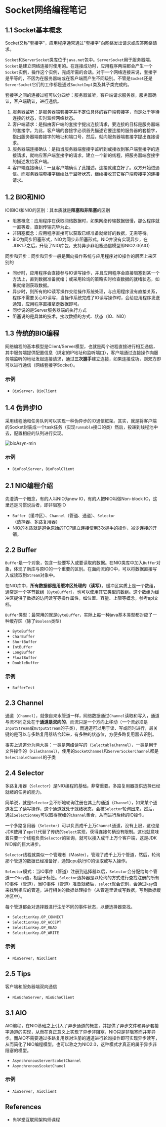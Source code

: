 # Socket网络编程笔记

## 1.1 Socket基本概念
Socket又称"套接字"，应用程序通常通过"套接字"向网络发出请求或应答网络请求。

`Socket`和`ServerSocket`类库位于`java.net`包中。`ServerSocket`用于服务器端，`Socket`是建立网络连接时使用的。在连接成功时，应用程序两端都会产生一个`Socket`实例，操作这个实例，完成所需的会话。对于一个网络连接来说，套接字是平等的，不因为在服务器端或在客户端而产生不同级别。不管是`Socket`还是`ServerSocket`它们的工作都是通过`SocketImpl`类及其子类完成的。

套接字之间的连接过程可以分四步：服务器监听，客户端请求服务器，服务器确认，客户端确认，进行通信。
1. 服务器监听：是服务器端套接字并不定位具体的客户端套接字，而是处于等待连接的状态，实时监控网络状态。
1. 客户端请求：是指由客户端的套接字提出连接请求，要连接的目标是服务器端的套接字。为此，客户端的套接字必须首先描述它要连接的服务器的套接字，指出服务器端套接字的地址和端口号，然后，就向服务器端套接字提出连接请求。
1. 服务器端连接确认：是指当服务器端套接字监听到或接收到客户端套接字的连接请求，就响应客户端套接字的请求，建立一个新的线程，把服务器端套接字的描述发给客户端。
1. 客户端连接确认：一旦客户端确认了此描述，连接就建立好了。双方开始进通信。而服务器端套接字继续处于监听状态，继续接收其它客户端套接字的连接请求。

## 1.2 BIO和NIO
IO(BIO)和NIO的区别：其本质就是**阻塞和非阻塞**的区别
- 阻塞概念：应用程序在获取网络数据时，如果网络传输数据很慢，那么程序就一直等着，直到传输完毕为止。
- 非阻塞概念：应用程序直接可以获取已经准备就绪好的数据，无需等待。
- BIO为同步阻塞形式，NIO为同步非阻塞形式。NIO并没有实现异步，在JDK1.7之后，升级了NIO库包，支持异步非阻塞通信模型即NIO2.0(AIO)

同步和异步：同步和异步一般是面向操作系统与应用程序对IO操作的层面上来区别的
- 同步时，应用程序会直接参与IO读写操作，并且应用程序会直接阻塞到某一个方法上，直到数据准备就绪；或采用轮询的策略实时检查数据的就绪状态，如果就绪则获取数据。
- 异步时，则所有的IO读写操作交给操作系统处理，与应用程序没有直接关系，程序不需要关心IO读写，当操作系统完成了IO读写操作时，会给应用程序发送通知，应用程序直接拿走数据即可。
- 同步说的是Server服务器端的执行方式
- 阻塞说的是具体的技术，接收数据的方式、状态（IO、NIO）

## 1.3 传统的BIO编程
网络编程的基本模型是Client/Server模型，也就是两个进程直接进行相互通信，其中服务端提供配置信息（绑定的IP地址和监听端口），客户端通过连接操作向服务端监听的地址发起连接请求，通过**三次握手**建立连接，如果连接成功，则双方即可以进行通信（网络套接字Socket）。

### 示例
- `BioServer`，`BioClient`

## 1.4 伪异步IO
采用线程池和任务队列可以实现一种伪异步的IO通信框架。其实，就是将客户端的Socket封装成一个task任务（实现`runnable`接口的类）然后，投递到线程池中去，配置相应的队列进行实现。

![bioAsyn-min](https://www.wailian.work/images/2019/01/31/bioAsyn-min.png)

### 示例
- `BioPoolServer`，`BioPoolClient`

## 2.1 NIO编程介绍
先澄清一个概念，有的人叫NIO为new IO，有的人把NIO叫做Non-block IO，这里还是习惯说后者，即非阻塞IO
- `Buffer`（缓冲区）、`Channel`（管道、通道）、`Selector`（选择器、多路复用器）
- NIO的本质就是避免原始的TCP建立连接使用3次握手的操作，减少连接的开销。

## 2.2 Buffer
`Buffer`是一个对象，包含一些要写入或要读取的数据。在NIO类库中加入`Buffer`对象，体现了新库与原IO的一个重要的区别。在面向流的IO中，可以将数据直接写入或读取到`Stream`对象中。

在NIO库中，**所有数据都是用缓冲区处理的（读写）**。缓冲区实质上是一个数组，通常是一个字节数组（`ByteBuffer`），也可以使用其它类型的数组。这个数组为缓冲区提供了数据的访问读写等操作属性，如位置、容量、上限等概念，参考api文档。

`Buffer`类型：最常用的就是`ByteBuffer`，实际上每一种java基本类型都对应了一种缓存区（除了`Boolean`类型）
- `ByteBuffer`
- `CharBuffer`
- `ShortBuffer`
- `IntBuffer`
- `LongBuffer`
- `FloatBuffer`
- `DoubleBuffer`

### 示例
- `BufferTest`

## 2.3 Channel
通道（`Channel`），就像自来水管道一样，网络数据通过`Channel`读取和写入，通道与流不同之处在于**通道是双向的**，而流只是一个方向上移动（一个流必须是`InputStream`或`OutputStream`的子类），而通道可以用于读、写或同时进行，最关键的是可以与多路复用器结合起来，有多种的状态位，方便多路复用器去识别。

事实上通道分为两大类：一类是网络读写的（`SelectableChannel`），一类是用于文件操作的（`FileChannel`），使用的`SocketChannel`和`ServerSockerChannel`都是`SelectableChannel`的子类

## 2.4 Selector
多路复用器（`Selector`）是NIO编程的基础，非常重要。多路复用器提供选择已经就绪的任务的能力。

简单说，就是`Selector`会不断地轮询注册在其上的通道（`Channel`），如果某个通道发生了读写操作，这个通道就处于就绪状态，会被`Selector`轮询出来，然后，通过`SelectionKey`可以取得就绪的`Channel`集合，从而进行后续的IO操作。

一个多路复用器（`Selector`）可以负责成千上万`Channel`通道，没有上限，这也是JDK使用了`epoll`代替了传统的`select`实现，获得连接句柄没有限制。这也就意味着只要一个线程负责`Selector`的轮询，就可以接入成千上万个客户端，这是JDK NIO库的巨大进步。

`Selector`线程就类似一个管理者（Master），管理了成千上万个管道，然后，轮询那个管道的数据已经准备好，通知cpu执行IO的读取或写入操作。

`Selector`模式：当IO事件（管道）注册到选择器以后，`Selector`会分配给每个管道一个`key`值，相当于标签。`Selector`选择器是以轮询的方式进行查找注册的所有IO事件（管道），当IO事件（管道）准备就绪后，`select`就会识别，会通过`key`值来找到相应的管道，进行相关的数据处理操作（从管道里读或写数据，写到数据缓冲区中）。

每个管道都会对选择器进行注册不同的事件状态，以便选择器查找。
- `SelectionKey.OP_CONNECT`
- `SelectionKey.OP_ACCEPT`
- `SelectionKey.OP_READ`
- `SelectionKey.OP_WRITE`

### 示例
- `NioServer`，`NioClient`

## 2.5 Tips
客户端和服务器端双向通信
- `NioEchoServer`，`NioEchoClient`

## 3.1 AIO
AIO编程，在NIO基础之上引入了异步通道的概念，并提供了异步文件和异步套接字通道的实现，从而在真正意义上实现了异步非阻塞，NIO只是非阻塞而并非异步。而AIO不需要通过多路复用器对注册的通道进行轮询操作即可实现异步读写，从而简化了NIO编程模型。也可以称之为NIO2.0，这种模式才真正的属于异步非阻塞的模型。
- `AsynchronousServerScoketChannel`
- `AsynchronousScoketChanel`

### 示例
- `AioServer`，`AioClient`

## References
- 尚学堂互联网架构师课程
